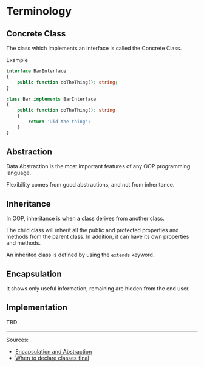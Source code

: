 # Terminology

## Concrete Class

The class which implements an interface is called the Concrete Class.

Example

```php
interface BarInterface
{
    public function doTheThing(): string;
}

class Bar implements BarInterface
{
    public function doTheThing(): string
    {
        return 'Did the thing';
    }
}
```

## Abstraction

Data Abstraction is the most important features of any OOP programming language.

Flexibility comes from good abstractions, and not from inheritance.

## Inheritance

In OOP, inheritance is when a class derives from another class.

The child class will inherit all the public and protected properties and methods from the parent class. In addition, it can have its own properties and methods.

An inherited class is defined by using the `extends` keyword.

## Encapsulation

It shows only useful information, remaining are hidden from the end user.

## Implementation

TBD

---

Sources:

- [Encapsulation and Abstraction](https://www.thinktocode.com/2017/11/06/clean-code-php-abstraction-encapsulation/)
- [When to declare classes final](https://ocramius.github.io/blog/when-to-declare-classes-final/)
